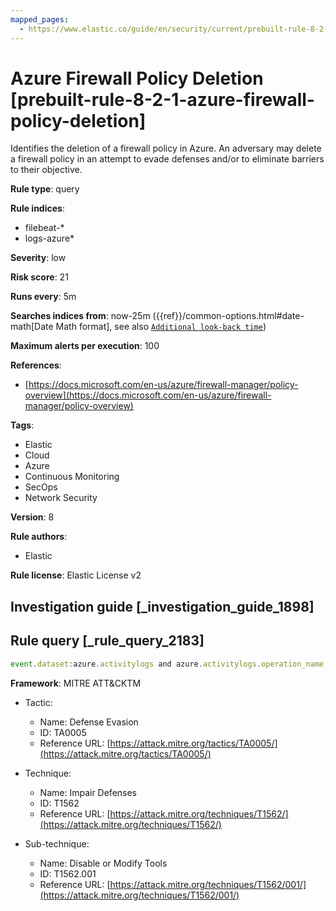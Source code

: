 ```yaml
---
mapped_pages:
  - https://www.elastic.co/guide/en/security/current/prebuilt-rule-8-2-1-azure-firewall-policy-deletion.html
---
```


# Azure Firewall Policy Deletion [prebuilt-rule-8-2-1-azure-firewall-policy-deletion]

Identifies the deletion of a firewall policy in Azure. An adversary may delete a firewall policy in an attempt to evade defenses and/or to eliminate barriers to their objective.

**Rule type**: query

**Rule indices**:

* filebeat-*
* logs-azure*

**Severity**: low

**Risk score**: 21

**Runs every**: 5m

**Searches indices from**: now-25m ({{ref}}/common-options.html#date-math[Date Math format], see also [`Additional look-back time`](docs-content://solutions/security/detect-and-alert/create-detection-rule.md#rule-schedule))

**Maximum alerts per execution**: 100

**References**:

* [https://docs.microsoft.com/en-us/azure/firewall-manager/policy-overview](https://docs.microsoft.com/en-us/azure/firewall-manager/policy-overview)

**Tags**:

* Elastic
* Cloud
* Azure
* Continuous Monitoring
* SecOps
* Network Security

**Version**: 8

**Rule authors**:

* Elastic

**Rule license**: Elastic License v2

## Investigation guide [_investigation_guide_1898]



## Rule query [_rule_query_2183]

```js
event.dataset:azure.activitylogs and azure.activitylogs.operation_name:"MICROSOFT.NETWORK/FIREWALLPOLICIES/DELETE" and event.outcome:(Success or success)
```

**Framework**: MITRE ATT&CKTM

* Tactic:

    * Name: Defense Evasion
    * ID: TA0005
    * Reference URL: [https://attack.mitre.org/tactics/TA0005/](https://attack.mitre.org/tactics/TA0005/)

* Technique:

    * Name: Impair Defenses
    * ID: T1562
    * Reference URL: [https://attack.mitre.org/techniques/T1562/](https://attack.mitre.org/techniques/T1562/)

* Sub-technique:

    * Name: Disable or Modify Tools
    * ID: T1562.001
    * Reference URL: [https://attack.mitre.org/techniques/T1562/001/](https://attack.mitre.org/techniques/T1562/001/)



